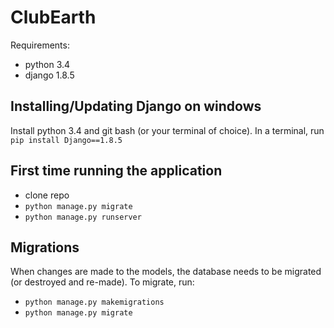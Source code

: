 # ClubEarth

Requirements:
* python 3.4
* django 1.8.5

## Installing/Updating Django on windows 
Install python 3.4 and git bash (or your terminal of choice).
In a terminal, run `pip install Django==1.8.5`

## First time running the application
* clone repo
* `python manage.py migrate`
* `python manage.py runserver`

## Migrations
When changes are made to the models, the database needs to be migrated (or destroyed and re-made).
To migrate, run:
* `python manage.py makemigrations`
* `python manage.py migrate`

